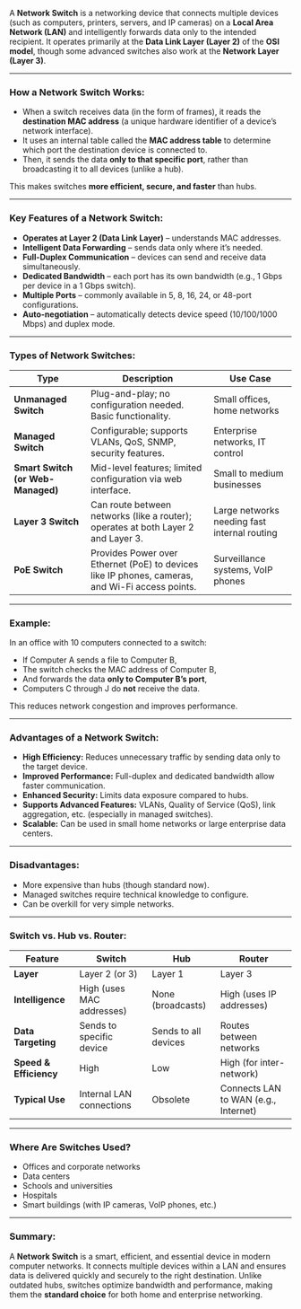 A **Network Switch** is a networking device that connects multiple devices (such as computers, printers, servers, and IP cameras) on a **Local Area Network (LAN)** and intelligently forwards data only to the intended recipient. It operates primarily at the **Data Link Layer (Layer 2)** of the **OSI model**, though some advanced switches also work at the **Network Layer (Layer 3)**.

---

### How a Network Switch Works:

- When a switch receives data (in the form of frames), it reads the **destination MAC address** (a unique hardware identifier of a device’s network interface).
- It uses an internal table called the **MAC address table** to determine which port the destination device is connected to.
- Then, it sends the data **only to that specific port**, rather than broadcasting it to all devices (unlike a hub).

This makes switches **more efficient, secure, and faster** than hubs.

---

### Key Features of a Network Switch:

- **Operates at Layer 2 (Data Link Layer)** – understands MAC addresses.
- **Intelligent Data Forwarding** – sends data only where it’s needed.
- **Full-Duplex Communication** – devices can send and receive data simultaneously.
- **Dedicated Bandwidth** – each port has its own bandwidth (e.g., 1 Gbps per device in a 1 Gbps switch).
- **Multiple Ports** – commonly available in 5, 8, 16, 24, or 48-port configurations.
- **Auto-negotiation** – automatically detects device speed (10/100/1000 Mbps) and duplex mode.

---

### Types of Network Switches:

| Type                              | Description                                                                                     | Use Case                                     |
| --------------------------------- | ----------------------------------------------------------------------------------------------- | -------------------------------------------- |
| **Unmanaged Switch**              | Plug-and-play; no configuration needed. Basic functionality.                                    | Small offices, home networks                 |
| **Managed Switch**                | Configurable; supports VLANs, QoS, SNMP, security features.                                     | Enterprise networks, IT control              |
| **Smart Switch (or Web-Managed)** | Mid-level features; limited configuration via web interface.                                    | Small to medium businesses                   |
| **Layer 3 Switch**                | Can route between networks (like a router); operates at both Layer 2 and Layer 3.               | Large networks needing fast internal routing |
| **PoE Switch**                    | Provides Power over Ethernet (PoE) to devices like IP phones, cameras, and Wi-Fi access points. | Surveillance systems, VoIP phones            |

---

### Example:

In an office with 10 computers connected to a switch:

- If Computer A sends a file to Computer B,
- The switch checks the MAC address of Computer B,
- And forwards the data **only to Computer B’s port**,
- Computers C through J do **not** receive the data.

This reduces network congestion and improves performance.

---

### Advantages of a Network Switch:

- **High Efficiency:** Reduces unnecessary traffic by sending data only to the target device.
- **Improved Performance:** Full-duplex and dedicated bandwidth allow faster communication.
- **Enhanced Security:** Limits data exposure compared to hubs.
- **Supports Advanced Features:** VLANs, Quality of Service (QoS), link aggregation, etc. (especially in managed switches).
- **Scalable:** Can be used in small home networks or large enterprise data centers.

---

### Disadvantages:

- More expensive than hubs (though standard now).
- Managed switches require technical knowledge to configure.
- Can be overkill for very simple networks.

---

### Switch vs. Hub vs. Router:

| Feature                | Switch                    | Hub                  | Router                               |
| ---------------------- | ------------------------- | -------------------- | ------------------------------------ |
| **Layer**              | Layer 2 (or 3)            | Layer 1              | Layer 3                              |
| **Intelligence**       | High (uses MAC addresses) | None (broadcasts)    | High (uses IP addresses)             |
| **Data Targeting**     | Sends to specific device  | Sends to all devices | Routes between networks              |
| **Speed & Efficiency** | High                      | Low                  | High (for inter-network)             |
| **Typical Use**        | Internal LAN connections  | Obsolete             | Connects LAN to WAN (e.g., Internet) |

---

### Where Are Switches Used?

- Offices and corporate networks
- Data centers
- Schools and universities
- Hospitals
- Smart buildings (with IP cameras, VoIP phones, etc.)

---

### Summary:

A **Network Switch** is a smart, efficient, and essential device in modern computer networks. It connects multiple devices within a LAN and ensures data is delivered quickly and securely to the right destination. Unlike outdated hubs, switches optimize bandwidth and performance, making them the **standard choice** for both home and enterprise networking.
